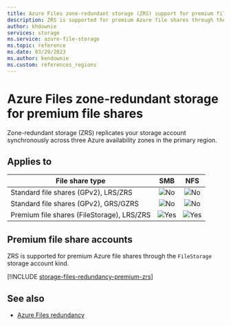 ```yaml
---
title: Azure Files zone-redundant storage (ZRS) support for premium file shares
description: ZRS is supported for premium Azure file shares through the FileStorage storage account kind. Use this reference to determine the Azure regions in which ZRS is supported.
author: khdownie
services: storage
ms.service: azure-file-storage
ms.topic: reference
ms.date: 03/29/2023
ms.author: kendownie
ms.custom: references_regions
---
```


# Azure Files zone-redundant storage for premium file shares

Zone-redundant storage (ZRS) replicates your storage account synchronously across three Azure availability zones in the primary region.

## Applies to
| File share type | SMB | NFS |
|-|:-:|:-:|
| Standard file shares (GPv2), LRS/ZRS | ![No](../media/icons/no-icon.png) | ![No](../media/icons/no-icon.png) |
| Standard file shares (GPv2), GRS/GZRS | ![No](../media/icons/no-icon.png) | ![No](../media/icons/no-icon.png) |
| Premium file shares (FileStorage), LRS/ZRS | ![Yes](../media/icons/yes-icon.png) | ![Yes](../media/icons/yes-icon.png) |

## Premium file share accounts
ZRS is supported for premium Azure file shares through the `FileStorage` storage account kind.

[!INCLUDE [storage-files-redundancy-premium-zrs](../../../includes/storage-files-redundancy-premium-zrs.md)]

## See also

- [Azure Files redundancy](files-redundancy.md)
